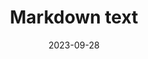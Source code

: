 ---
title: "Markdown text"
date: 2023-09-28
lastmod: 2023-09-28
draft: false
notes_tags: ["markdown", "text", "computers"]
summary: "Some reference material for markdown text"
status: "growing"
---